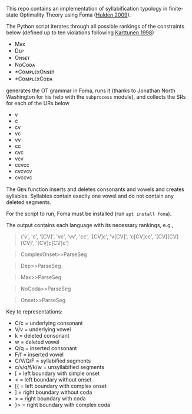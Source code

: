 This repo contains an implementation of syllabification typology in finite-state Optimality Theory using Foma ([Hulden 2009](http://hdl.handle.net/10150/196112)).

The Python script iterates through all possible rankings of the constraints below (defined up to ten violations following [Karttunen 1998](https://aclanthology.org/W98-1301/))

* Mᴀx
* Dᴇᴘ
* Oɴsᴇᴛ
* NᴏCᴏᴅᴀ
* *CᴏᴍᴘʟᴇxOɴsᴇᴛ
* *CᴏᴍᴘʟᴇxCᴏᴅᴀ

generates the OT grammar in Foma, runs it (thanks to Jonathan North Washington for his help with the ``subprocess`` module), and collects the SRs for each of the URs below

* v
* c
* cv
* vc
* vv
* cc
* cvc
* vcv
* ccvcc
* cvcvcv
* cvccvc

The Gᴇɴ function inserts and deletes consonants and vowels and creates syllables. Syllables contain exactly one vowel and do not contain any deleted segments.

For the script to run, Foma must be installed (run ``apt install foma``).

The output contains each language with its necessary rankings, e.g.,

> ('v', 'c', '[CV]', 'vc', 'vv', 'cc', '[CV]c', 'v[CV]', 'c[CV]cc', '[CV][CV][CV]', '[CV]c[CV]c')

> ComplexOnset>>ParseSeg

> Dep>>ParseSeg

> Max>>ParseSeg

> NoCoda>>ParseSeg

> Onset>>ParseSeg

Key to representations:

* C/c = underlying consonant
* V/v = underlying vowel
* k = deleted consonant
* w = deleted vowel
* Q/q = inserted consonant
* F/f = inserted vowel
* C/V/Q/F = syllabified segments
* c/v/q/f/k/w = unsyllabified segments
* [ = left boundary with simple onset
* < = left boundary without onset
* [{ = left boundary with complex onset
* ] = right boundary without coda
* \> = right boundary with coda
* }> = right boundary with complex coda
